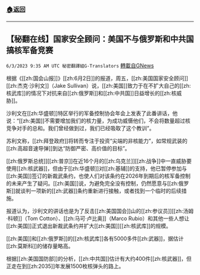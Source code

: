 ###  [:house:返回](README.md)
---


## 【秘翻在线】国家安全顾问：美国不与俄罗斯和中共国搞核军备竞赛
`6/3/2023 9:35 AM UTC 秘密翻譯組G-Translators` [轉載自GNews](https://gnews.org/articles/1354489)

根据《[[zh:国会山报]]》[[zh:6月2日]]的报道，周五，[[zh:美国国家安全顾问]][[zh:杰克·沙利文]]（Jake Sullivan）说，[[zh:美国]]致力于在不扩大自己的[[zh:核武库]]的情况下对抗来自[[zh:俄罗斯]]和[[zh:中共国]]日益增长的[[zh:核威胁]]。

沙利文在[[zh:华盛顿]]特区举行的军备控制协会年会上发表了此番讲话，他说：“[[zh:美国]]不需要增加我们的核力量，为成功威慑他们，不会将数量超过核竞争对手的总和。我们曾经做到过，我们已经吸取了这个教训”。

苏利文称，[[zh:拜登政府]]将转而专注于投资“尖端的非核能力”，如常规武装的[[zh:高超音速导弹]]到达“防御严密、高价值的目标”。

[[zh:俄罗斯总统]][[zh:普京]]在近16个月的[[zh:乌克兰]][[zh:战争]]中一直威胁要使用[[zh:核武器]]，但由于[[zh:华盛顿]]对[[zh:基辅]]的支持，他已暂停参加与[[zh:美国]]签订的新裁武条约，也使人们对该条约在2026年到期后的核军备控制的未来产生了疑问。[[zh:美国]]说，为避免完全没有控制，仍然愿意与[[zh:俄罗斯]]就谈判一项新的[[zh:武器]]条约重新进行接触，或者找到一个临时的后续措施。

报道认为，沙利文的讲话也是为了反击[[zh:美国国会]]山的[[zh:参议员]][[zh:汤姆·科顿]]（Tom Cotton）、[[zh:马可·卢比奥]]（Marco Rubio）和其他一些人想让[[zh:美国]]正式退出新裁武条约并扩大[[zh:美国]][[zh:核武库]]的规模。

[[zh:美国]]和[[zh:俄罗斯]]的[[zh:核武库]]各有5000多件[[zh:武器]]，据估计[[zh:莫斯科]]的储存量略高。

根据[[zh:美国国防部]]的分析，[[zh:中共国]]估计有大约400件[[zh:核武器]]，但正走在到[[zh:2035]]年发展1500枚核弹头的路上。
